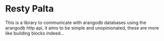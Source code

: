 # Resty Palta

This is a library to communicate with arangodb databases using the arangodb http api, it aims to be simple and unopinionated, these are more like building blocks indeed...
